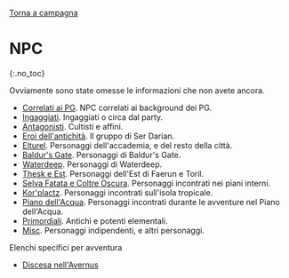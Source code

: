 [Torna a campagna]({{site.baseurl}}/star/campaign)

# NPC
{:.no_toc}

Ovviamente sono state omesse le informazioni che non avete ancora.

- [Correlati ai PG]({{site.baseurl}}/star/npc/pgrel). NPC correlati ai background dei PG.
- [Ingaggiati]({{site.baseurl}}/star/npc/hirelings). Ingaggiati o circa dal party.
- [Antagonisti]({{site.baseurl}}/star/npc/evil). Cultisti e affini.
- [Eroi dell'antichità]({{site.baseurl}}/star/npc/heroes). Il gruppo di Ser Darian.
- [Elturel]({{site.baseurl}}/star/npc/elturel). Personaggi dell'accademia, e del resto della città.
- [Baldur's Gate]({{site.baseurl}}/star/npc/baldursgate). Personaggi di Baldur's Gate.
- [Waterdeep]({{site.baseurl}}/star/npc/waterdeep). Personaggi di Waterdeep.
- [Thesk e Est]({{site.baseurl}}/star/npc/east). Personaggi dell'Est di Faerun e Toril.
- [Selva Fatata e Coltre Oscura]({{site.baseurl}}/star/npc/feyshadow). Personaggi incontrati nei piani interni.
- [Kor'plactz]({{site.baseurl}}/star/npc/korplactz). Personaggi incontrati sull'isola tropicale.
- [Piano dell'Acqua]({{site.baseurl}}/star/npc/waterplane). Personaggi incontrati durante le avventure nel Piano dell'Acqua.
- [Primordiali]({{site.baseurl}}/star/npc/primordial). Antichi e potenti elementali.
- [Misc]({{site.baseurl}}/star/npc/misc). Personaggi indipendenti, e altri personaggi.

Elenchi specifici per avventura
- [Discesa nell'Avernus]({{site.baseurl}}/star/npc/bgavernus)

